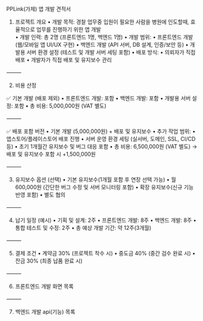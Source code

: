 PPLink(가제) 앱 개발 견적서

1. 프로젝트 개요
  •	개발 목적: 경찰 업무중 입원이 필요한 사람을 병원에 인도할때, 효율적으로 업무를 진행하기 위한 앱 개발  
	•	개발 인력: 총 2명 (프론트엔드 1명, 백엔드 1명)
	•	개발 범위:
  	•	프론트엔드 개발 (웹/모바일 앱 UI/UX 구현)
  	•	백엔드 개발 (API 서버, DB 설계, 인증/보안 등)
  	•	개발용 서버 환경 설정 (테스트 및 개발 서버 세팅 포함)
	•	배포 방식:
	•	의뢰자가 직접 배포
	•	개발자가 직접 배포 및 유지보수 관리

⸻

2. 비용 산정

✅ 기본 개발 (배포 제외)
	•	프론트엔드 개발: 포함
	•	백엔드 개발: 포함
	•	개발용 서버 설정: 포함
	•	총 비용: 5,000,000원 (VAT 별도)

⸻

✅ 배포 포함 버전
	•	기본 개발 (5,000,000원) + 배포 및 유지보수
	•	추가 작업 범위:
	•	앱스토어/플레이스토어 배포 진행
	•	서버 운영 환경 세팅 (실서버, 도메인, SSL, CI/CD 등)
	•	초기 1개월간 유지보수 및 버그 대응 포함
	•	총 비용: 6,500,000원 (VAT 별도)
→ 배포 및 유지보수 포함 시 +1,500,000원

⸻

3. 유지보수 옵션 (선택)
	•	기본 유지보수(1개월 포함 후 연장 선택 가능)
	•	월 600,000원 (간단한 버그 수정 및 서버 모니터링 포함)
	•	확장 유지보수(신규 기능 반영 포함)
	•	별도 협의

⸻

4. 납기 일정 (예시)
	•	기획 및 설계: 2주
	•	프론트엔드 개발: 8주
	•	백엔드 개발: 8주
	•	통합 테스트 및 수정: 2주
	•	총 예상 개발 기간: 약 12주(3개월)

⸻

5. 결제 조건
	•	계약금 30% (프로젝트 착수 시)
	•	중도금 40% (중간 검수 완료 시)
	•	잔금 30% (최종 납품 완료 시)

⸻

6. 프론트엔드 개발 화면 목록

⸻

7. 백엔드 개발 api(기능) 목록

